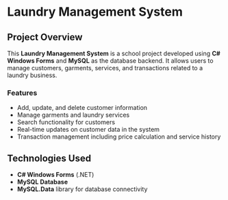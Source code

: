 # Laundry Management System



## Project Overview

This **Laundry Management System** is a school project developed using **C# Windows Forms** and **MySQL** as the database backend. It allows users to manage customers, garments, services, and transactions related to a laundry business.

### Features
- Add, update, and delete customer information
- Manage garments and laundry services
- Search functionality for customers
- Real-time updates on customer data in the system
- Transaction management including price calculation and service history

## Technologies Used
- **C# Windows Forms** (.NET)
- **MySQL Database**
- **MySQL.Data** library for database connectivity


